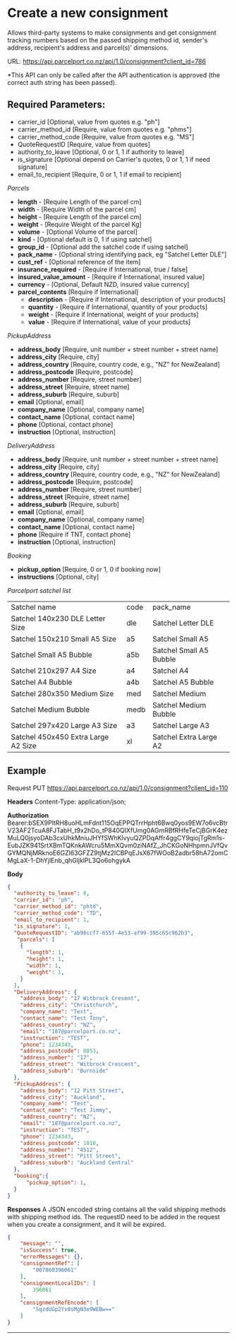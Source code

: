 # Create a new consignment

Allows third-party systems to make consignments and get consignment tracking
numbers based on the passed shipping method id, sender's address, recipient's address
and parcel(s)’ dimensions. 

URL: https://api.parcelport.co.nz/api/1.0/consignment?client_id=786

*This API can only be called after the API authentication is approved (the correct
auth string has been passed). 

## Required Parameters:
* carrier_id [Optional, value from quotes e.g. "ph"]
* carrier_method_id [Require, value from quotes e.g. "phms"]
* carrier_method_code [Require, value from quotes e.g. "MS"]
* QuoteRequestID [Require, value from quotes]
* authority_to_leave [Optional, 0 or 1, 1 if authority to leave]
* is_signature [Optional depend on Carrier's quotes, 0 or 1, 1 if need signature]
* email_to_recipient [Require, 0 or 1, 1 if email to recipient]

*Parcels*
- **length** - [Require Length of the parcel cm]
- **width** - [Require Width of the parcel cm]
- **height** - [Require Length of the parcel cm]
- **weight** - [Require Weight of the parcel Kg]
- **volume** - [Optional Volume of the parcel]
- **kind** - [Optional default is 0, 1 if using satchel]
- **group_id** - [Optional add the satchel code if using satchel]
- **pack_name** - [Optional string identifying pack, eg "Satchel Letter DLE"]
- **cust_ref** - [Optional reference of the item]
- **insurance_required** - [Require if International, true / false]
- **insured_value_amount** - [Require if International, insured value]
- **currency** - [Optional, Default NZD, insured value currency]
- **parcel_contents** [Require if International]
  - **description** - [Require if International, description of your products]
  - **quantity** - [Require if International, quantity of your products]
  - **weight** - [Require if International, weight of your products]
  - **value** - [Require if International, value of your products]

*PickupAddress*
- **address_body** [Require, unit number + street number + street name]
- **address_city** [Require, city]
- **address_country** [Require, country code, e.g., "NZ" for NewZealand]
- **address_postcode** [Require, postcode]
- **address_number** [Require, street number]
- **address_street** [Require, street name]
- **address_suburb** [Require, suburb]
- **email** [Optional, email]
- **company_name** [Optional, company name]
- **contact_name** [Optional, contact name]
- **phone** [Optional, contact phone]
- **instruction** [Optional, instruction]

*DeliveryAddress*
- **address_body** [Require, unit number + street number + street name]
- **address_city** [Require, city]
- **address_country** [Require, country code, e.g., "NZ" for NewZealand]
- **address_postcode** [Require, postcode]
- **address_number** [Require, street number]
- **address_street** [Require, street name]
- **address_suburb** [Require, suburb]
- **email** [Optional, email]
- **company_name** [Optional, company name]
- **contact_name** [Optional, contact name]
- **phone** [Require if TNT, contact phone]
- **instruction** [Optional, instruction]

*Booking*
- **pickup_option** [Require, 0 or 1, 0 if booking now]
- **instructions** [Optional, city]

*Parcelport satchel list*
<table>
  <tr>
    <td>Satchel name</td>
    <td>code</td>
    <td>pack_name</td>
  </tr>
  <tr>
    <td>Satchel 140x230 DLE Letter Size</td>
    <td>dle</td>
    <td>Satchel Letter DLE</td>
  </tr>
  <tr>
    <td>Satchel 150x210 Small A5 Size</td>
    <td>a5</td>
    <td>Satchel Small A5</td>
  </tr>
  <tr>
    <td>Satchel Small A5 Bubble</td>
    <td>a5b</td>
    <td>Satchel Small A5 Bubble</td>
  </tr>
  <tr>
    <td>Satchel 210x297 A4 Size</td>
    <td>a4</td>
    <td>Satchel A4</td>
  </tr>
  <tr>
    <td>Satchel A4 Bubble</td>
    <td>a4b</td>
    <td>Satchel A5 Bubble</td>
  </tr>
  <tr>
    <td>Satchel 280x350 Medium Size</td>
    <td>med</td>
    <td>Satchel Medium</td>
  </tr>
  <tr>
    <td>Satchel Medium Bubble</td>
    <td>medb</td>
    <td>Satchel Medium Bubble</td>
  </tr>
  <tr>
    <td>Satchel 297x420 Large A3 Size</td>
    <td>a3</td>
    <td>Satchel Large A3</td>
  </tr>
  <tr>
    <td>Satchel 450x450 Extra Large A2 Size</td>
    <td>xl</td>
    <td>Satchel Extra Large A2</td>
  </tr>
</table>

## Example
Request
PUT https://api.parcelport.co.nz/api/1.0/consignment?client_id=110

**Headers**
Content-Type: application/json;

**Authorization**
Bearer:bSEX9PltRH8uoHLmFdnt115OqEPPQTrrHpht6Bwq0yos9EW7o6vcBtrV23AF2TcuA8FJTabH_t9x2hDo_tP840QIXfUmg0AGmRBfRHfeTeCjBGrK4ezMuLQ0jsyoDAb3cxUhkMniuJHYfSWhKlvyuQZPDqAffr4ggCY9qiojTgRm1s-EubJZK941SrtXBmTQKnkAWcru5MmXQvm0ziNAfZ_JhCKGoNHhpmnJVfQvGYMQNjMRknoE6GZl63GFZZ9tjMz2ICBPqEJsX67fWOoB2adbr58hA72omCMgLaX-1-DhYjlEnb_qhGljklPL3Qo6ohgykA

**Body**
``` json
{
  "authority_to_leave": 0,
  "carrier_id": "ph",
  "carrier_method_id": "phtd",
  "carrier_method_code": "TD",
  "email_to_recipient": 1,
  "is_signature": 1,
  "QuoteRequestID": "ab98ccf7-655f-4e53-af99-395c65c962b3",
   "parcels": [
    {
      "length": 1,
      "height": 1,
      "width": 1,
      "weight": 1,
    }
  ],
  "DeliveryAddress": {
    "address_body": "17 Witbrock Cresent",
    "address_city": "Christchurch",
    "company_name": "Test",
    "contact_name": "Test Tony",
    "address_country": "NZ",
    "email": "187@parcelport.co.nz",
    "instruction": "TEST",
    "phone": 1234343,
    "address_postcode": 8053,
    "address_number": "17",
    "address_street": "Witbrock Crescent",
    "address_suburb": "Burnside"
  },
  "PickupAddress": {
    "address_body": "12 Pitt Street",
    "address_city": "Auckland",
    "company_name": "Test",
    "contact_name": "Test Jimmy",
    "address_country": "NZ",
    "email": "187@parcelport.co.nz",
    "instruction": "TEST",
    "phone": 1234343,
    "address_postcode": 1010,
    "address_number": "4512",
    "address_street": "Pitt Street",
    "address_suburb": "Auckland Central"
  },
  "booking":{
      "pickup_option": 1,
  }
}
```
**Responses**
A JSON encoded string contains all the valid shipping methods with shipping method ids.
The requestID need to be added in the request when you create a consignment, and it will be expired.

``` json
{
    "message": "",
    "isSuccess": true,
    "errorMessages": {},
    "consignmentRef": [
        "007860396061"
    ],
    "consignmentLocalIDs": [
        396061
    ],
    "consignmentRefEncode": [
        "SqzdUGp2YsOsMgN3e9WEBw=="
    ]
}
```

***
